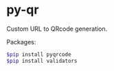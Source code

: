 # py-qr
Custom URL to QRcode generation.

Packages:
```Bash
$pip install pyqrcode
$pip install validators
```
